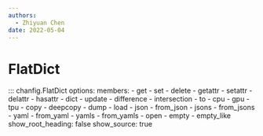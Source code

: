 ```yaml
---
authors:
  - Zhiyuan Chen
date: 2022-05-04
---
```


# FlatDict

::: chanfig.FlatDict
    options:
      members:
        - get
        - set
        - delete
        - getattr
        - setattr
        - delattr
        - hasattr
        - dict
        - update
        - difference
        - intersection
        - to
        - cpu
        - gpu
        - tpu
        - copy
        - deepcopy
        - dump
        - load
        - json
        - from_json
        - jsons
        - from_jsons
        - yaml
        - from_yaml
        - yamls
        - from_yamls
        - open
        - empty
        - empty_like
      show_root_heading: false
      show_source: true
